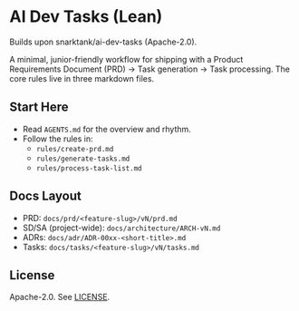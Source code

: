 # AI Dev Tasks (Lean)

Builds upon snarktank/ai-dev-tasks (Apache-2.0).

A minimal, junior-friendly workflow for shipping with a Product Requirements Document (PRD) → Task generation → Task processing. The core rules live in three markdown files.

## Start Here

- Read `AGENTS.md` for the overview and rhythm.
- Follow the rules in:
  - `rules/create-prd.md`
  - `rules/generate-tasks.md`
  - `rules/process-task-list.md`

## Docs Layout

- PRD: `docs/prd/<feature-slug>/vN/prd.md`
- SD/SA (project-wide): `docs/architecture/ARCH-vN.md`
- ADRs: `docs/adr/ADR-00xx-<short-title>.md`
- Tasks: `docs/tasks/<feature-slug>/vN/tasks.md`

## License

Apache-2.0. See [LICENSE](LICENSE).
